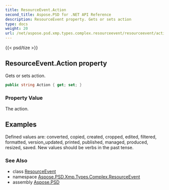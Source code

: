 ```yaml
---
title: ResourceEvent.Action
second_title: Aspose.PSD for .NET API Reference
description: ResourceEvent property. Gets or sets action
type: docs
weight: 20
url: /net/aspose.psd.xmp.types.complex.resourceevent/resourceevent/action/
---
```

{{< psd/tize >}}
## ResourceEvent.Action property

Gets or sets action.

```csharp
public string Action { get; set; }
```

### Property Value

The action.

## Examples

Defined values are: converted, copied, created, cropped, edited, filtered, formatted, version_updated, printed, published, managed, produced, resized, saved. New values should be verbs in the past tense.

### See Also

* class [ResourceEvent](../)
* namespace [Aspose.PSD.Xmp.Types.Complex.ResourceEvent](../../resourceevent/)
* assembly [Aspose.PSD](../../../)


